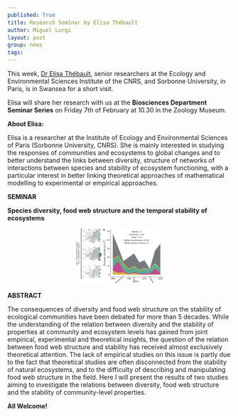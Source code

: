 ```yaml
---
published: True
title: Research Seminar by Elisa Thébault
author: Miguel Lurgi
layout: post
group: news
tags: 
---
```

This week, [Dr Elisa Thébault](https://iees-paris.fr/annuaire/thebault-elisa/), senior researchers at the Ecology and Environmental Sciences Institute of the CNRS, and Sorbonne University, in Paris, is in Swansea for a short visit.

Elisa will share her research with us at the **Biosciences Department Seminar Series** on Friday 7th of February at 10.30 in the Zoology Museum.

**About Elisa:**

Elisa is a researcher at the Institute of Ecology and Environmental Sciences of Paris (Sorbonne University, CNRS). She is mainly interested in studying the responses of communities and ecosystems to global changes and to better understand the links between diversity, structure of networks of interactions between species and stability of ecosystem functioning, with a particular interest in better linking theoretical approaches of mathematical modelling to experimental or empirical approaches.

**SEMINAR**

**Species diversity, food web structure and the temporal stability of ecosystems**
<p style="text-align:center;"> <img src="/static/img/news/2025_Thebault.png" alt="networks" class="img-fluid" width="200"> </p>

**ABSTRACT**

The consequences of diversity and food web structure on the stability of ecological communities have been debated for more than 5 decades. While the understanding of the relation between diversity and the stability of properties at community and ecosystem levels has gained from joint empirical, experimental and theoretical insights, the question of the relation between food web structure and stability has received almost exclusively theoretical attention. The lack of empirical studies on this issue is partly due to the fact that theoretical studies are often disconnected from the stability of natural ecosystems, and to the difficulty of describing and manipulating food web structure in the field. Here I will present the results of two studies aiming to investigate the relations between diversity, food web structure and the stability of community-level properties.

**All Welcome!**




 
